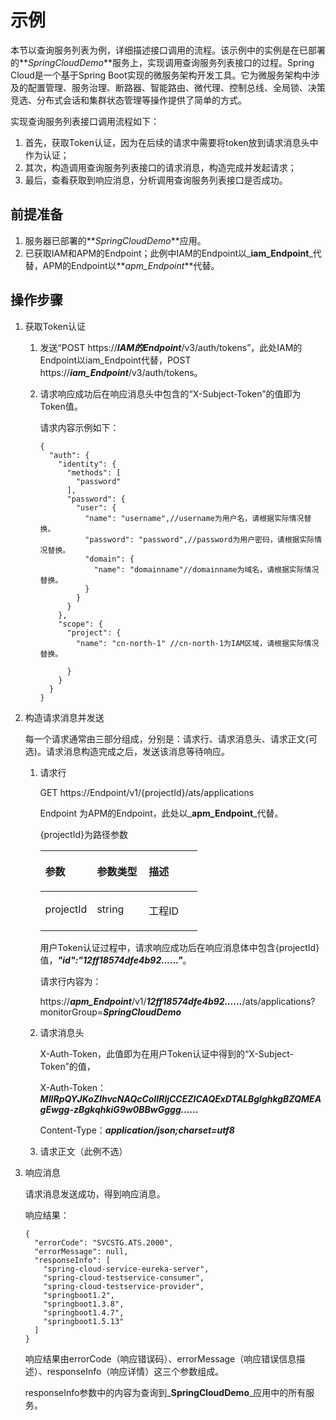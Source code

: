 # 示例<a name="apm_04_0018"></a>

本节以查询服务列表为例，详细描述接口调用的流程。该示例中的实例是在已部署的**_SpringCloudDemo_**服务上，实现调用查询服务列表接口的过程。Spring Cloud是一个基于Spring Boot实现的微服务架构开发工具。它为微服务架构中涉及的配置管理、服务治理、断路器、智能路由、微代理、控制总线、全局锁、决策竞选、分布式会话和集群状态管理等操作提供了简单的方式。

实现查询服务列表接口调用流程如下：

1.  首先，获取Token认证，因为在后续的请求中需要将token放到请求消息头中作为认证；
2.  其次，构造调用查询服务列表接口的请求消息，构造完成并发起请求；
3.  最后，查看获取到响应消息，分析调用查询服务列表接口是否成功。

## 前提准备<a name="section1580011415529"></a>

1.  服务器已部署的**_SpringCloudDemo_**应用。
2.  已获取IAM和APM的Endpoint；此例中IAM的Endpoint以_**iam\_Endpoint**_代替，APM的Endpoint以**_apm\_Endpoint_**代替。

## 操作步骤<a name="section1567163385311"></a>

1.  获取Token认证
    1.  发送“POST https://_**IAM的Endpoint**_/v3/auth/tokens”，此处IAM的Endpoint以iam\_Endpoint代替，POST https://**_iam\_Endpoint_**/v3/auth/tokens。
    2.  请求响应成功后在响应消息头中包含的“X-Subject-Token”的值即为Token值。

        请求内容示例如下：

        ```
        {
          "auth": {
            "identity": {
              "methods": [
                "password"
              ],
              "password": {
                "user": {
                  "name": "username",//username为用户名，请根据实际情况替换。
                  "password": "password",//password为用户密码，请根据实际情况替换。
                  "domain": {
                    "name": "domainname"//domainname为域名，请根据实际情况替换。
                  }
                }
              }
            },
            "scope": {
              "project": {
                "name": "cn-north-1" //cn-north-1为IAM区域，请根据实际情况替换。
        
              }
            }
          }
        }
        ```


2.  构造请求消息并发送

    每一个请求通常由三部分组成，分别是：请求行、请求消息头、请求正文\(可选\)。请求消息构造完成之后，发送该消息等待响应。

    1.  请求行

        GET https://Endpoint/v1/\{projectId\}/ats/applications

        Endpoint 为APM的Endpoint，此处以_**apm\_Endpoint**_代替。

        \{projectId\}为路径参数

        <a name="zh-cn_topic_0082840620_table188831512164613"></a>
        <table><thead align="left"><tr id="zh-cn_topic_0082840620_row1887101211467"><th class="cellrowborder" valign="top" width="33%" id="mcps1.1.4.1.1"><p id="zh-cn_topic_0082840620_p68882012144611"><a name="zh-cn_topic_0082840620_p68882012144611"></a><a name="zh-cn_topic_0082840620_p68882012144611"></a>参数</p>
        </th>
        <th class="cellrowborder" valign="top" width="33%" id="mcps1.1.4.1.2"><p id="zh-cn_topic_0082840620_p118891812134613"><a name="zh-cn_topic_0082840620_p118891812134613"></a><a name="zh-cn_topic_0082840620_p118891812134613"></a>参数类型</p>
        </th>
        <th class="cellrowborder" valign="top" width="34%" id="mcps1.1.4.1.3"><p id="zh-cn_topic_0082840620_p178891112184611"><a name="zh-cn_topic_0082840620_p178891112184611"></a><a name="zh-cn_topic_0082840620_p178891112184611"></a>描述</p>
        </th>
        </tr>
        </thead>
        <tbody><tr id="zh-cn_topic_0082840620_row0890131264616"><td class="cellrowborder" valign="top" width="33%" headers="mcps1.1.4.1.1 "><p id="zh-cn_topic_0082840620_p142618296479"><a name="zh-cn_topic_0082840620_p142618296479"></a><a name="zh-cn_topic_0082840620_p142618296479"></a>projectId</p>
        </td>
        <td class="cellrowborder" valign="top" width="33%" headers="mcps1.1.4.1.2 "><p id="zh-cn_topic_0082840620_p1189291214463"><a name="zh-cn_topic_0082840620_p1189291214463"></a><a name="zh-cn_topic_0082840620_p1189291214463"></a>string</p>
        </td>
        <td class="cellrowborder" valign="top" width="34%" headers="mcps1.1.4.1.3 "><p id="zh-cn_topic_0082840620_p315654994615"><a name="zh-cn_topic_0082840620_p315654994615"></a><a name="zh-cn_topic_0082840620_p315654994615"></a>工程ID</p>
        </td>
        </tr>
        </tbody>
        </table>

        用户Token认证过程中，请求响应成功后在响应消息体中包含\{projectId\}值，_**"id":"12ff18574dfe4b92......"**_。

        请求行内容为：

        https://_**apm\_Endpoint**_/v1/_**12ff18574dfe4b92......**_/ats/applications?monitorGroup=_**SpringCloudDemo**_

    2.  请求消息头

        X-Auth-Token，此值即为在用户Token认证中得到的“X-Subject-Token”的值，

        X-Auth-Token：_**MIIRpQYJKoZIhvcNAQcCoIIRljCCEZICAQExDTALBglghkgBZQMEAgEwgg-zBgkqhkiG9w0BBwGggg......**_

        Content-Type：_**application/json;charset=utf8**_

    3.  请求正文（此例不选）

3.  响应消息

    请求消息发送成功，得到响应消息。

    响应结果：

    ```
    {
      "errorCode": "SVCSTG.ATS.2000",
      "errorMessage": null,
      "responseInfo": [
        "spring-cloud-service-eureka-server",
        "spring-cloud-testservice-consumer",
        "spring-cloud-testservice-provider",
        "springboot1.2",
        "springboot1.3.8",
        "springboot1.4.7",
        "springboot1.5.13"
      ]
    }
    ```

    响应结果由errorCode（响应错误码）、errorMessage（响应错误信息描述）、responseInfo（响应详情）这三个参数组成。

    responseInfo参数中的内容为查询到_**SpringCloudDemo**_应用中的所有服务。


